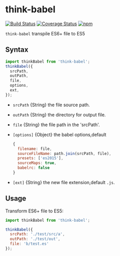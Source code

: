 # think-babel

[![Build Status](https://travis-ci.com/liuliangsir/think-babel.svg?branch=master)](https://travis-ci.com/liuliangsir/think-babel)
[![Coverage Status](https://coveralls.io/repos/github/liuliangsir/think-babel/badge.svg)](https://coveralls.io/github/liuliangsir/think-babel)
[![npm](https://img.shields.io/npm/v/@w3ctech-editorial-department/think-babel.svg?style=flat-square)](https://www.npmjs.com/package/@w3ctech-editorial-department/think-babel)

`think-babel` transpile ES6+ file to ES5

## Syntax

```js
import thinkBabel from 'think-babel';
thinkBabel({
  srcPath,
  outPath,
  file,
  options,
  ext,
});

```

- `srcPath`      {String} the file source path.
- `outPath`      {String} the directory for output file.
- `file`         {String} the file path in the 'srcPath'.
- `[options]` {Object} the babel options,default

  ```js
  {
    filename: file,
    sourceFileName: path.join(srcPath, file),
    presets: ['es2015'],
    sourceMaps: true,
    babelrc: false
  }
  ```

- `[ext]`        {String} the new file extension,default `.js`.

## Usage

Transform ES6+ file to ES5:

```js
import thinkBabel from 'think-babel';

thinkBabel({
  srcPath: './test/src/a',
  outPath: './test/out',
  file: 'b/test.es'
});

```
